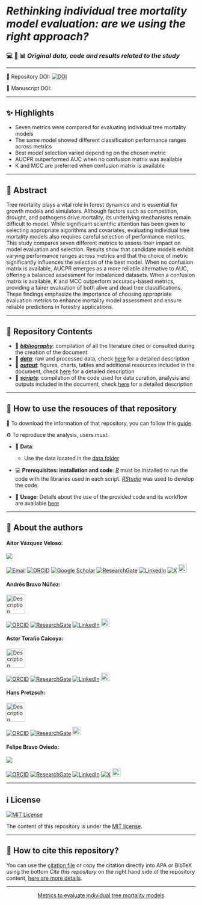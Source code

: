 # ***Rethinking individual tree mortality model evaluation: are we using the right approach?***

### :computer: :floppy_disk: :bar_chart: *Original data, code and results related to the study*

---
<!--
:bulb: Have a look at the original poster  [here](http://dx.doi.org/10.13140/RG.2.2.27865.94564). -->
<!--
:bookmark: Poster DOI:  http://dx.doi.org/10.13140/RG.2.2.27865.94564 -->

:open_file_folder: Repository DOI: [![DOI](https://zenodo.org/badge/DOI/10.5281/zenodo.15058864.svg)](https://doi.org/10.5281/zenodo.15058864)



📜 Manuscript DOI: <!-- https://doi.org/10.1016/j.ecolmodel.2024.110912 -->

---

## :sparkles: Highlights 

- Seven metrics were compared for evaluating individual tree mortality models 
- The same model showed different classification performance ranges across metrics 
- Best model selection varied depending on the chosen metric 
- AUCPR outperformed AUC when no confusion matrix was available 
- K and MCC are preferred when confusion matrix is available 

---

## :book: Abstract

Tree mortality plays a vital role in forest dynamics and is essential for growth models and simulators. Although factors such as competition, drought, and pathogens drive mortality, its underlying mechanisms remain difficult to model. While significant scientific attention has been given to selecting appropriate algorithms and covariates, evaluating individual tree mortality models also requires careful selection of performance metrics. This study compares seven different metrics to assess their impact on model evaluation and selection. Results show that candidate models exhibit varying performance ranges across metrics and that the choice of metric significantly influences the selection of the best model. When no confusion matrix is available, AUCPR emerges as a more reliable alternative to AUC, offering a balanced assessment for imbalanced datasets. When a confusion matrix is available, K and MCC outperform accuracy-based metrics, providing a fairer evaluation of both alive and dead tree classifications. These findings emphasize the importance of choosing appropriate evaluation metrics to enhance mortality model assessment and ensure reliable predictions in forestry applications. 

---
<!--
## :dart: Graphical abstract

![ga](./output/graphical_abstract.jpg)

--->

## :file_folder: Repository Contents

- :open_file_folder: [***bibliography***](./bibliography/): compilation of all the literature cited or consulted during the creation of the document
- :open_file_folder: [***data***](./data/): raw and processed data, check [here](./data/README.md) for a detailed description
- :open_file_folder: [***output***](./output/): figures, charts, tables and additional resources included in the document, check [here](./output/README.md) for a detailed description
- :open_file_folder: [***scripts***](./scripts/): compilation of the code used for data curation, analysis and outputs included in the document, check [here](./scripts/README.md) for a detailed description
  
---

## :thinking: How to use the resouces of that repository

:dizzy: To download the information of that repository, you can follow this [guide](https://docs.github.com/en/repositories/working-with-files/using-files/downloading-source-code-archives).

:recycle: To reproduce the analysis, users must:

- :floppy_disk: **Data**: 
  
    - Use the data located in the [data folder](./data/)

- :computer: **Prerequisites: installation and code**: *[R](https://cran.r-project.org/bin/windows/base/)* must be installed to run the code with the libraries used in each script. *[RStudio](https://posit.co/download/rstudio-desktop/)* was used to develop the code.

- :scroll: **Usage**: Details about the use of the provided code and its workflow are available [here](./data/README.md)

---

## 🔗 About the authors


#### Aitor Vázquez Veloso:

[![](https://github.com/aitorvv.png?size=50)](https://github.com/aitorvv) 

[![Email](https://img.shields.io/badge/Email-D14836?logo=gmail&logoColor=white)](mailto:aitor.vazquez.veloso@uva.es)
[![ORCID](https://img.shields.io/badge/ORCID-green?logo=orcid)](https://orcid.org/0000-0003-0227-506X)
[![Google Scholar](https://img.shields.io/badge/Google%20Scholar-4285F4?logo=google-scholar&logoColor=white)](https://scholar.google.com/citations?user=XNMn1cUAAAAJ&hl=es&oi=ao)
[![ResearchGate](https://img.shields.io/badge/ResearchGate-00CCBB?logo=researchgate&logoColor=white)](https://www.researchgate.net/profile/Aitor_Vazquez_Veloso)
[![LinkedIn](https://img.shields.io/badge/LinkedIn-blue?logo=linkedin)](https://linkedin.com/in/aitorvazquezveloso/)
[![X](https://img.shields.io/badge/X-1DA1F2?logo=x&logoColor=white)](https://twitter.com/aitorvv)
[<img src="https://media.licdn.com/dms/image/v2/D4D0BAQFazHOlOJO50A/company-logo_200_200/company-logo_200_200/0/1692170343519/universidad_de_valladolid_logo?e=1747872000&v=beta&t=1mTS-xC7h3L_DQATdt6hpqjWGgW_Am3MXKnjYwcOVZs" alt="Description" width="22">](https://portaldelaciencia.uva.es/investigadores/178830/detalle)

#### Andrés Bravo Núñez:

<img src="https://media.licdn.com/dms/image/v2/C5603AQGwRR3P-w54rA/profile-displayphoto-shrink_200_200/profile-displayphoto-shrink_200_200/0/1627411706088?e=1744848000&v=beta&t=VCuIdbLmoyRqLm_5L2yyWeCv2g83vyyedooTrCXhlKA" alt="Description" width="50"> 

[![ORCID](https://img.shields.io/badge/ORCID-green?logo=orcid)](https://orcid.org/0009-0003-6650-3487) 
[![ResearchGate](https://img.shields.io/badge/ResearchGate-00CCBB?logo=researchgate&logoColor=white)](https://www.researchgate.net/profile/Andres-Bravo-Nunez) 
[![LinkedIn](https://img.shields.io/badge/LinkedIn-blue?logo=linkedin)](https://www.linkedin.com/in/andbrav) 
[<img src="https://media.licdn.com/dms/image/v2/D4D0BAQFazHOlOJO50A/company-logo_200_200/company-logo_200_200/0/1692170343519/universidad_de_valladolid_logo?e=1747872000&v=beta&t=1mTS-xC7h3L_DQATdt6hpqjWGgW_Am3MXKnjYwcOVZs" alt="Description" width="22">](https://portaldelaciencia.uva.es/investigadores/874028/detalle)

#### Astor Toraño Caicoya:

<img src="https://www.lss.ls.tum.de/fileadmin/_processed_/f/0/csm_Picture20_57f925f9ae.webp" alt="Description" width="50"> 

[![ORCID](https://img.shields.io/badge/ORCID-green?logo=orcid)](https://orcid.org/0000-0002-9658-8990) 
[![ResearchGate](https://img.shields.io/badge/ResearchGate-00CCBB?logo=researchgate&logoColor=white)](https://www.researchgate.net/profile/Astor-Torano-Caicoya) 
[![LinkedIn](https://img.shields.io/badge/LinkedIn-blue?logo=linkedin)](https://www.linkedin.com/in/toranoac) 
[<img src="https://media.licdn.com/dms/image/v2/D4D0BAQEPj4W4lIWpzQ/company-logo_200_200/company-logo_200_200/0/1719581261705/technische_universitat_munchen_logo?e=1747872000&v=beta&t=qhZOKI6W0rq_w2zi1Ny9LYLtP8N6HiU7q-kFebd6hUI" alt="Description" width="22">](https://www.waldwachstum.wzw.tum.de/en/staff/astor-torano-caicoya/)

#### Hans Pretzsch:

<img src="https://www.professoren.tum.de/fileadmin/w00bgr/www/pics/PretzschHans.jpg" alt="Description" width="50"> 

[![ORCID](https://img.shields.io/badge/ORCID-green?logo=orcid)](https://orcid.org/0000-0002-4958-1868) 
[![ResearchGate](https://img.shields.io/badge/ResearchGate-00CCBB?logo=researchgate&logoColor=white)](https://www.researchgate.net/scientific-contributions/Hans-Pretzsch-38528857) 
[<img src="https://media.licdn.com/dms/image/v2/D4D0BAQEPj4W4lIWpzQ/company-logo_200_200/company-logo_200_200/0/1719581261705/technische_universitat_munchen_logo?e=1747872000&v=beta&t=qhZOKI6W0rq_w2zi1Ny9LYLtP8N6HiU7q-kFebd6hUI" alt="Description" width="22">](https://www.waldwachstum.wzw.tum.de/en/staff/hans-pretzsch/)

#### Felipe Bravo Oviedo:

[![](https://github.com/Felipe-Bravo.png?size=50)](https://github.com/Felipe-Bravo) 

[![ORCID](https://img.shields.io/badge/ORCID-green?logo=orcid)](https://orcid.org/0000-0001-7348-6695) 
[![ResearchGate](https://img.shields.io/badge/ResearchGate-00CCBB?logo=researchgate&logoColor=white)](https://www.researchgate.net/profile/Felipe-Bravo-11) 
[![LinkedIn](https://img.shields.io/badge/LinkedIn-blue?logo=linkedin)](https://www.linkedin.com/in/felipebravooviedo) 
[![X](https://img.shields.io/badge/X-1DA1F2?logo=x&logoColor=white)](https://twitter.com/fbravo_SFM) 
[<img src="https://media.licdn.com/dms/image/v2/D4D0BAQFazHOlOJO50A/company-logo_200_200/company-logo_200_200/0/1692170343519/universidad_de_valladolid_logo?e=1747872000&v=beta&t=1mTS-xC7h3L_DQATdt6hpqjWGgW_Am3MXKnjYwcOVZs" alt="Description" width="22">](https://portaldelaciencia.uva.es/investigadores/181874/detalle)

---

## ℹ License 

[![MIT License](https://img.shields.io/badge/license-MIT-red.svg)](./LICENSE)

The content of this repository is under the [MIT license](./LICENSE).


---

## :pencil: How to cite this repository?

You can use the [citation file](CITATION.cff) or copy the citation directly into APA or BibTeX using the bottom *Cite this repository* on the right hand side of the repository content, [here are more details](https://docs.github.com/es/repositories/managing-your-repositorys-settings-and-features/customizing-your-repository/about-citation-files).

---
<div style="text-align: center;">

[Metrics to evaluate individual tree mortality models](https://github.com/aitorvv/metrics_for_individual_tree_mortality_models) 

</div>
